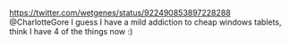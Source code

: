 https://twitter.com/wetgenes/status/922490853897228288 @CharlotteGore I guess I have a mild addiction to cheap windows tablets, think I have 4 of the things now :)